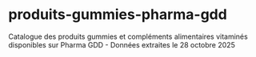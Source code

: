 # produits-gummies-pharma-gdd
Catalogue des produits gummies et compléments alimentaires vitaminés disponibles sur Pharma GDD - Données extraites le 28 octobre 2025
